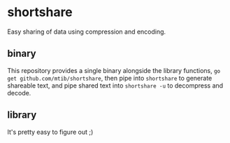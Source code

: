 # shortshare
Easy sharing of data using compression and encoding.

## binary
This repository provides a single binary alongside the library functions, `go get github.com/mtib/shortshare`, then pipe into `shortshare` to generate shareable text, and pipe shared text into `shortshare -u` to decompress and decode.

## library
It's pretty easy to figure out ;)